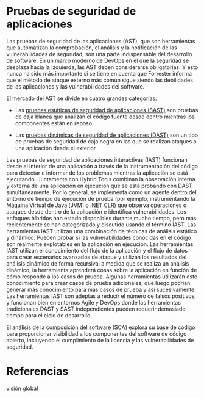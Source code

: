 # Pruebas de seguridad de aplicaciones

Las pruebas de seguridad de las aplicaciones (AST), que son herramientas que automatizan la comprobación, el análisis y la notificación de las vulnerabilidades de seguridad, son una parte indispensable del desarrollo de software. En un marco moderno de DevOps en el que la seguridad se desplaza hacia la izquierda, las AST deben considerarse obligatorias. Y esto nunca ha sido más importante si se tiene en cuenta que Forrester informa que el método de ataque externo más común sigue siendo las debilidades de las aplicaciones y las vulnerabilidades del software.

El mercado del AST se divide en cuatro grandes categorías:

* Las [pruebas estáticas de seguridad de aplicaciones (SAST)](./sast.md) son pruebas de caja blanca que analizan el código fuente desde dentro mientras los componentes están en reposo.

* Las [pruebas dinámicas de seguridad de aplicaciones (DAST)](./dast.md) son un tipo de pruebas de seguridad de caja negra en las que se realizan ataques a una aplicación desde el exterior.

Las pruebas de seguridad de aplicaciones interactivas (IAST) funcionan desde el interior de una aplicación a través de la instrumentación del código para detectar e informar de los problemas mientras la aplicación se está ejecutando.
Juntamente con Hybrid Tools combinan la observación interna y externa de una aplicación en ejecución que se está probando con DAST simultáneamente. Por lo general, se implementa como un agente dentro del entorno de tiempo de ejecución de prueba (por ejemplo, instrumentando la Máquina Virtual de Java [JVM] o .NET CLR) que observa operaciones o ataques desde dentro de la aplicación e identifica vulnerabilidades. Los enfoques híbridos han estado disponibles durante mucho tiempo, pero más recientemente se han categorizado y discutido usando el término IAST. Las herramientas IAST utilizan una combinación de técnicas de análisis estático y dinámico. Pueden probar si las vulnerabilidades conocidas en el código son realmente explotables en la aplicación en ejecución. Las herramientas IAST utilizan el conocimiento del flujo de la aplicación y el flujo de datos para crear escenarios avanzados de ataque y utilizan los resultados del análisis dinámico de forma recursiva: a medida que se realiza un análisis dinámico, la herramienta aprenderá cosas sobre la aplicación en función de cómo responde a los casos de prueba. Algunas herramientas utilizarán este conocimiento para crear casos de prueba adicionales, que luego podrían generar más conocimiento para más casos de prueba y así sucesivamente. Las herramientas IAST son adeptas a reducir el número de falsos positivos, y funcionan bien en entornos Agile y DevOps donde las herramientas tradicionales DAST y SAST independientes pueden requerir demasiado tiempo para el ciclo de desarrollo.

El análisis de la composición del software (SCA) explora su base de código para proporcionar visibilidad a los componentes del software de código abierto, incluyendo el cumplimiento de la licencia y las vulnerabilidades de seguridad.

# Referencias

[visión global](https://www.a2secure.com/blog/herramientas-de-prueba-de-seguridad-de-aplicaciones-ast/)